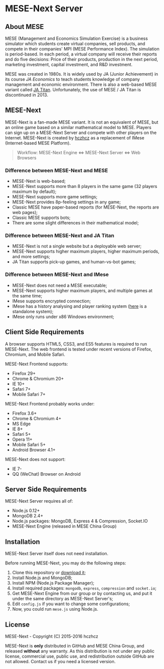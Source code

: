 MESE-Next Server
===

About MESE
---

MESE (Management and Economics Simulation Exercise) is a business simulator which students create virtual companies, sell products, and compete in their companies' MPI (MESE Performance Index). The simulation is period-based. In each period, a virtual company will receive their reports and do five decisions: Price of their products, production in the next period, marketing investment, capital investment, and R&D investment.

MESE was created in 1980s. It is widely used by JA (Junior Achievement) in its course *JA Economics* to teach students knowledge of company management and economic environment. There is also a web-based MESE variant called [JA Titan](http://titan.ja.org/). Unfortunately, the use of MESE / JA Titan is discontinued in 2013.

MESE-Next
---

MESE-Next is a fan-made MESE variant. It is not an equivalent of MESE, but an online game based on a similar mathematical model to MESE. Players can sign up on a MESE-Next Server and compete with other players on the Internet. MESE-Next is created by [hczhcz](https://github.com/hczhcz) as a replacement of IMese (Internet-based MESE Platform).

> Workflow: MESE-Next Engine <=> MESE-Next Server <=> Web Browsers

### Difference between MESE-Next and MESE

* MESE-Next is web-based;
* MESE-Next supports more than 8 players in the same game (32 players maximum by default);
* MESE-Next supports more game settings;
* MESE-Next provides 8p-feeling settings in any game;
* Classic MESE have paper-based reports (for MESE-Next, the reports are web pages);
* Classic MESE supports bots;
* There are some slight differences in their mathematical model;

### Difference between MESE-Next and JA Titan

* MESE-Next is not a single website but a deployable web server;
* MESE-Next supports higher maximum players, higher maximum periods, and more settings;
* JA Titan supports pick-up games, and human-vs-bot games;

### Difference between MESE-Next and IMese

* MESE-Next does not need a MESE executable;
* MESE-Next supports higher maximum players, and multiple games at the same time;
* IMese supports encrypted connection;
* IMese has a history analysing and player ranking system ([here](https://github.com/hczhcz/mese-player-ranking) is a standalone system);
* IMese only runs under x86 Windows environment;

Client Side Requirements
---

A browser supports HTML5, CSS3, and ES5 features is required to run MESE-Next. The web frontend is tested under recent versions of Firefox, Chromium, and Mobile Safari.

MESE-Next Frontend supports:

* Firefox 29+
* Chrome & Chromium 20+
* IE 10+
* Safari 7+
* Mobile Safari 7+

MESE-Next Frontend probably works under:

* Firefox 3.6+
* Chrome & Chromium 4+
* MS Edge
* IE 8+
* Safari 5+
* Opera 11+
* Mobile Safari 5+
* Android Browser 4.1+

MESE-Next does not support:

* IE 7-
* QQ (WeChat) Browser on Android

Server Side Requirements
---

MESE-Next Server requires all of:

* Node.js 0.12+
* MongoDB 2.4+
* Node.js packages: MongoDB, Express 4 & Compression, Socket.IO
* MESE-Next Engine (released in MESE China Group)

Installation
---

MESE-Next Server itself does not need installation.

Before running MESE-Next, you may do the following steps:

1. Clone this repository or [download it](https://github.com/hczhcz/mese-next/archive/master.zip);
2. Install Node.js and MongoDB;
3. Install NPM (Node.js Package Manager);
4. Install required packages: `mongodb`, `express`, `compression` and `socket.io`;
5. Get MESE-Next Engine from our group or by contacting us, and put it under the same directory as MESE-Next Server's;
6. Edit `config.js` if you want to change some configurations;
7. Now, you could run `mese.js` using Node.js.

License
---

MESE-Next - Copyright (C) 2015-2016 hczhcz

MESE-Next is **only** distributed in GitHub and MESE China Group, and released **without** any warranty. As this distribution is not under any public license, commercial use, public use, and redistribution outside GitHub are not allowed. Contact us if you need a licensed version.

